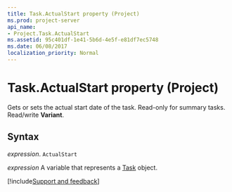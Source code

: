 ```yaml
---
title: Task.ActualStart property (Project)
ms.prod: project-server
api_name:
- Project.Task.ActualStart
ms.assetid: 95c401df-1e41-5b6d-4e5f-e81df7ec5748
ms.date: 06/08/2017
localization_priority: Normal
---
```



# Task.ActualStart property (Project)

Gets or sets the actual start date of the task. Read-only for summary tasks. Read/write  **Variant**.


## Syntax

_expression_. `ActualStart`

_expression_ A variable that represents a [Task](./Project.Task.md) object.

[!include[Support and feedback](~/includes/feedback-boilerplate.md)]